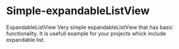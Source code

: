 # Simple-expandableListView
ExpandableListView
Very simple expandableListView that has basic functionality. It is usefull example for your projects whick include expandable list.
